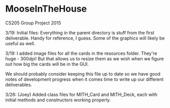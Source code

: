 # MooseInTheHouse
CS205 Group Project 2015


3/19: Initial files: Everything in the parent directory is stuff from the first deliverable. Handy for reference, I guess. Some of the graphics will likely be useful as well.

3/19: I added image files for all the cards in the resources folder. They're huge - 300dpi! But that allows us to resize them as we wish when we figure out how big the cards will be in the GUI.

We should probably consider keeping this file up to date so we have good notes of development progress when it comes time to write up our different deliverables.

3/26: (Joey) Added class files for MITH_Card and MITH_Deck, each with initial methods and constructors working properly. 
